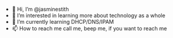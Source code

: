 - 👋 Hi, I’m @jasminestith
- 👀 I’m interested in learning more about technology as a whole
- 🌱 I’m currently learning DHCP/DNS/IPAM
- 📫 How to reach me call me, beep me, if you want to reach me

<!---
jasminestith/jasminestith is a ✨ special ✨ repository because its `README.md` (this file) appears on your GitHub profile.
You can click the Preview link to take a look at your changes.
--->
